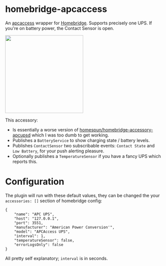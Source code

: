 # homebridge-apcaccess

An [apcaccess](https://github.com/mapero/apcaccess) wrapper for [Homebridge](https://github.com/nfarina/homebridge). Supports precisely one UPS. If you're on battery power, the Contact Sensor is open.

<img src="https://user-images.githubusercontent.com/1850718/75247783-a0bd6b00-57ca-11ea-9391-0db0afdaf2cf.PNG" width="250"/>

This accessory:

- Is essentially a worse version of [homespun/homebridge-accessory-apcupsd](https://github.com/homespun/homebridge-accessory-apcupsd) which I was too dumb to get working.
- Publishes a `BatteryService` to show charging state / battery levels.
- Publishes `ContactSensor` two subscribable events: `Contact State` and `Low Battery`, for your push alerting pleasure.
- Optionally publishes a `TemperatureSensor` if you have a fancy UPS which reports this.

# Configuration

The plugin will run with these default values, they can be changed the your `accessories: []` section of homebridge config:

```
{
    "name": "APC UPS",
    "host": "127.0.0.1",
    "port": 3551,
    "manufacturer": "American Power Conversion'",
    "model": "APCAccess UPS",
    "interval": 1,
    "temperatureSensor": false,
    "errorLogsOnly": false
}
```

All pretty self explanatory; `interval` is in seconds.
